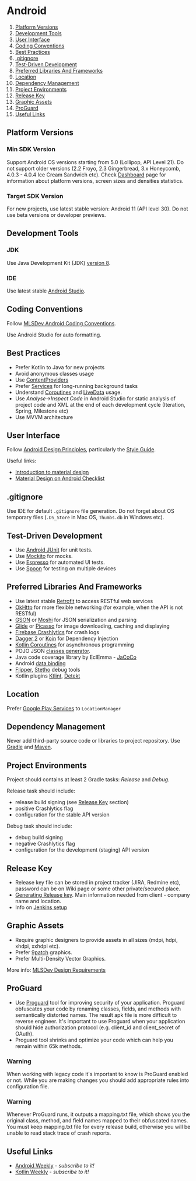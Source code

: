 # Android 

1. [Platform Versions](#platform-versions)
1. [Development Tools](#development-tools)
1. [User Interface](#user-interface)
1. [Coding Conventions](#coding-conventions)
1. [Best Practices](#best-practices)
1. [.gitignore](#gitignore)
1. [Test-Driven Development](#test-driven-development)
1. [Preferred Libraries And Frameworks](#preferred-libraries-and-frameworks)
1. [Location](#location)
1. [Dependency Management](#dependency-management)
1. [Project Environments](#project-environments)
1. [Release Key](#release-key)
1. [Graphic Assets](#graphic-assets)
1. [ProGuard](#proguard)
1. [Useful Links](#useful-links)


## Platform Versions


### Min SDK Version

Support Android OS versions starting from 5.0 (Lollipop, API Level 21). 
Do not support older versions (2.2 Froyo, 2.3 Gingerbread, 3.x Honeycomb, 4.0.3 - 4.0.4 Ice Cream Sandwich etc).
Check [Dashboard](http://developer.android.com/intl/ru/about/dashboards/index.html) page for information about platform versions, screen sizes and densities statistics.

### Target SDK Version

For new projects, use latest stable version: Android 11 (API level 30).
Do not use beta versions or developer previews.


## Development Tools


### JDK

Use Java  Development Kit (JDK) [version 8](http://www.oracle.com/technetwork/java/javase/downloads/jdk8-downloads-2133151.html).


### IDE

Use latest stable [Android Studio](http://developer.android.com/sdk/index.html).

## Coding Conventions

Follow [MLSDev Android Coding Conventions](/platform/android/coding-conventions.md). 

Use Android Studio for auto formatting.


## Best Practices

* Prefer Kotlin to Java for new projects
* Avoid anonymous classes usage
* Use [ContentProviders](https://developer.android.com/guide/topics/providers/content-providers)
* Prefer [Services](https://developer.android.com/guide/components/services) for long-running background tasks
* Understand [Coroutines](https://developer.android.com/topic/libraries/architecture/coroutines) and [LiveData](https://developer.android.com/topic/libraries/architecture/livedata) usage. 
* Use _Analyse->Inspect Code_ in Android Studio for static analysis of project code and XML at the end of each development cycle (Iteration, Spring, Milestone etc)
* Use MVVM architecture


## User Interface

Follow [Android Design Principles](https://developer.android.com/design/get-started/principles.html), particularly the [Style Guide](https://www.google.com/design/spec/style/color.html).

Useful links:
* [Introduction to material design](http://www.google.com/design/spec/material-design/introduction.html)
* [Material Design on Android Checklist](http://android-developers.blogspot.com/2014/10/material-design-on-android-checklist.html)


## .gitignore

Use IDE for default ```.gitignore``` file generation. 
Do not forget about OS temporary files (`.DS_Store` in Mac OS, `Thumbs.db` in Windows etc).


## Test-Driven Development

* Use [Android JUnit](http://developer.android.com/tools/testing/testing_android.html) for unit tests.
* Use [Mockito](https://code.google.com/p/mockito) for mocks.
* Use [Espresso](https://google.github.io/android-testing-support-library/docs/espresso/index.html) for automated UI tests.
* Use [Spoon](http://square.github.io/spoon) for testing on multiple devices


## Preferred Libraries And Frameworks

* Use latest stable [Retrofit](http://square.github.io/retrofit/) to access RESTful web services
* [OkHttp](http://square.github.io/okhttp/) for more flexible networking (for example, when the API is not RESTful)
* [GSON](https://github.com/google/gson) or [Moshi](https://github.com/square/moshi) for JSON serialization and parsing
* [Glide](https://github.com/bumptech/glide) or [Picasso](https://github.com/square/picasso) for image downloading, caching and displaying
* [Firebase Crashlytics](https://firebase.google.com/docs/crashlytics) for crash logs
* [Dagger 2](http://google.github.io/dagger) or [Koin](https://github.com/InsertKoinIO/koin) for Dependency Injection
* [Kotlin Coroutines](https://kotlinlang.org/docs/reference/coroutines-overview.html) for asynchronous programming
* POJO JSON [classes generator](https://github.com/robohorse/RoboPOJOGenerator).
* Java code coverage library by EclEmma - [JaCoCo](http://www.eclemma.org/jacoco/)
* Android [data binding](https://developer.android.com/topic/libraries/data-binding)
* [Flipper](https://fbflipper.com/), [Stetho](http://facebook.github.io/stetho/) debug tools
* Kotlin plugins [Ktlint](https://github.com/pinterest/ktlint), [Detekt](https://github.com/detekt/detekt) 


## Location

Prefer [Google Play Services](https://developers.google.com/android/guides/setup) to `LocationManager`


## Dependency Management

Never add third-party source code or libraries to project repository.
Use [Gradle](http://gradle.org) and [Maven](https://maven.apache.org).


## Project Environments

Project should contains at least 2 Gradle tasks: _Release_ and _Debug_.

Release task should include: 
* release build signing (see [Release Key](#release-key) section)
* positive Crashlytics flag
* configuration for the stable API version
 
Debug task should include:
* debug build signing
* negative Crashlytics flag
* configuration for the development (staging) API version


## Release Key

* Release key file can be stored in project tracker (JIRA, Redmine etc), password can be on Wiki page or some other private/secured place.
* [Generating Release key](https://developer.android.com/tools/publishing/app-signing.html#studio). Main information needed from client - company name and location.
* Info on [Jenkins setup](http://sysmagazine.com/posts/205308/)


## Graphic Assets

* Require graphic designers to provide assets in all sizes (mdpi, hdpi, xhdpi, xxhdpi etc).
* Prefer [9patch](http://developer.android.com/tools/help/draw9patch.html) graphics.
* Prefer Multi-Density Vector Graphics.

More info: [MLSDev Design Requirements](/common/design-requirements.md)

## ProGuard

* Use [Proguard](http://developer.android.com/intl/ru/tools/help/proguard.html) tool for improving security of your application. Proguard obfuscates your code by renaming classes, fields, and methods with semantically distorted names. The result apk file is more difficult to reverse engineer. It's important to use Proguard when your application should hide authorization protocol (e.g. client_id and client_secret of OAuth).
* Proguard tool shrinks and optimize your code which can help you remain within 65k methods.

### Warning

When working with legacy code it's important to know is ProGuard enabled or not. While you are making changes you should add appropriate rules into configuration file.

### Warning

Whenever ProGuard runs, it outputs a mapping.txt file, which shows you the original class, method, and field names mapped to their obfuscated names. You must keep mapping.txt file for every release build, otherwise you will be unable to read stack trace of crash reports.

## Useful Links

* [Android Weekly](http://androidweekly.net) - _subscribe to it!_
* [Kotlin Weekly](http://www.kotlinweekly.net) - _subscribe to it!_
